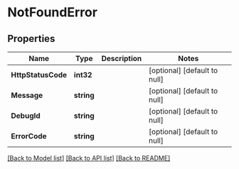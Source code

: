 # NotFoundError

## Properties
Name | Type | Description | Notes
------------ | ------------- | ------------- | -------------
**HttpStatusCode** | **int32** |  | [optional] [default to null]
**Message** | **string** |  | [optional] [default to null]
**DebugId** | **string** |  | [optional] [default to null]
**ErrorCode** | **string** |  | [optional] [default to null]

[[Back to Model list]](../README.md#documentation-for-models) [[Back to API list]](../README.md#documentation-for-api-endpoints) [[Back to README]](../README.md)

